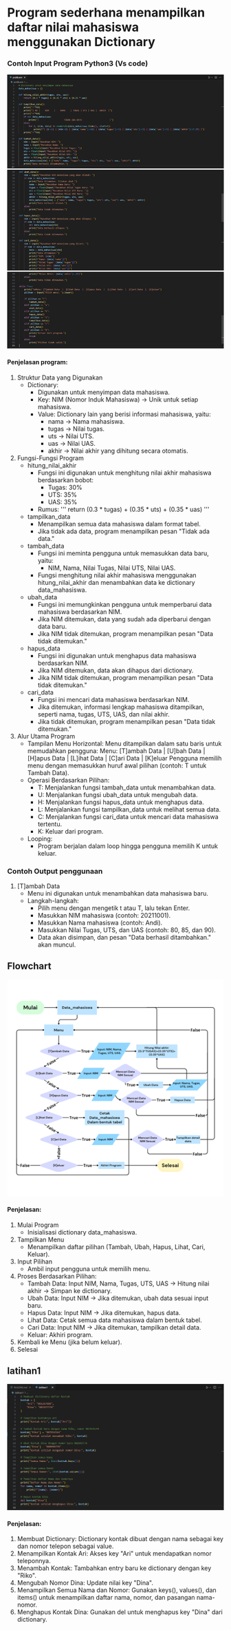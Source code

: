 # Program sederhana menampilkan daftar nilai mahasiswa menggunakan Dictionary
### Contoh Input Program Python3 (Vs code)

![alt text](image.png)
![alt text](image-1.png)
![alt text](image-2.png)

#### Penjelasan program:
1.	Struktur Data yang Digunakan
     *	Dictionary:
         -	Digunakan untuk menyimpan data mahasiswa.
         -	Key: NIM (Nomor Induk Mahasiswa) → Unik untuk setiap mahasiswa.
         -	Value: Dictionary lain yang berisi informasi mahasiswa, yaitu:
             - nama → Nama mahasiswa.
             - tugas → Nilai tugas.
             - uts → Nilai UTS.
             - uas → Nilai UAS.
             - akhir → Nilai akhir yang dihitung secara otomatis.
2.	Fungsi-Fungsi Program
     * hitung_nilai_akhir
         * Fungsi ini digunakan untuk menghitung nilai akhir mahasiswa berdasarkan bobot:
             -	Tugas: 30%
             -	UTS: 35%
             -	UAS: 35%
         * Rumus:
             '''
             return (0.3 * tugas) + (0.35 * uts) + (0.35 * uas)
             '''
     *	tampilkan_data
         -	Menampilkan semua data mahasiswa dalam format tabel.
         -	Jika tidak ada data, program menampilkan pesan "Tidak ada data."
     *	tambah_data
         -	Fungsi ini meminta pengguna untuk memasukkan data baru, yaitu:
             -	NIM, Nama, Nilai Tugas, Nilai UTS, Nilai UAS.
         -	Fungsi menghitung nilai akhir mahasiswa menggunakan hitung_nilai_akhir dan menambahkan data ke dictionary data_mahasiswa.
     *	ubah_data
         -	Fungsi ini memungkinkan pengguna untuk memperbarui data mahasiswa berdasarkan NIM.
         -	Jika NIM ditemukan, data yang sudah ada diperbarui dengan data baru.
         -	Jika NIM tidak ditemukan, program menampilkan pesan "Data tidak ditemukan."
     *	hapus_data
         -	Fungsi ini digunakan untuk menghapus data mahasiswa berdasarkan NIM.
         -	Jika NIM ditemukan, data akan dihapus dari dictionary.
         -	Jika NIM tidak ditemukan, program menampilkan pesan "Data tidak ditemukan."
     *	cari_data
         -	Fungsi ini mencari data mahasiswa berdasarkan NIM.
         -	Jika ditemukan, informasi lengkap mahasiswa ditampilkan, seperti nama, tugas, UTS, UAS, dan nilai akhir.
         -	Jika tidak ditemukan, program menampilkan pesan "Data tidak ditemukan."
3.	Alur Utama Program
     *	Tampilan Menu Horizontal: Menu ditampilkan dalam satu baris untuk memudahkan pengguna:
         Menu: [T]ambah Data  |  [U]bah Data  |  [H]apus Data  |  [L]ihat Data  |  [C]ari Data  |  [K]eluar
         Pengguna memilih menu dengan memasukkan huruf awal pilihan (contoh: T untuk Tambah Data).
     *	Operasi Berdasarkan Pilihan:
         -	T: Menjalankan fungsi tambah_data untuk menambahkan data.
         -	U: Menjalankan fungsi ubah_data untuk mengubah data.
         -	H: Menjalankan fungsi hapus_data untuk menghapus data.
         -	L: Menjalankan fungsi tampilkan_data untuk melihat semua data.
         -	C: Menjalankan fungsi cari_data untuk mencari data mahasiswa tertentu.
         -	K: Keluar dari program.
     *	Looping:
         -	Program berjalan dalam loop hingga pengguna memilih K untuk keluar.

### Contoh Output penggunaan
1. [T]ambah Data
     * Menu ini digunakan untuk menambahkan data mahasiswa baru.
     * Langkah-langkah:
         - Pilih menu dengan mengetik t atau T, lalu tekan Enter.
         - Masukkan NIM mahasiswa (contoh: 20211001).
         - Masukkan Nama mahasiswa (contoh: Andi).
         - Masukkan Nilai Tugas, UTS, dan UAS (contoh: 80, 85, dan 90).
         - Data akan disimpan, dan pesan "Data berhasil ditambahkan." akan muncul.

## Flowchart

![alt text](<Copy of Flowchart_20241118_094100_0000.png>)

#### Penjelasan:

1. Mulai Program
     - Inisialisasi dictionary data_mahasiswa.
2. Tampilkan Menu
     - Menampilkan daftar pilihan (Tambah, Ubah, Hapus, Lihat, Cari, Keluar).
3. Input Pilihan
     - Ambil input pengguna untuk memilih menu.
4. Proses Berdasarkan Pilihan:
     - Tambah Data: Input NIM, Nama, Tugas, UTS, UAS → Hitung nilai akhir → Simpan ke dictionary.
     - Ubah Data: Input NIM → Jika ditemukan, ubah data sesuai input baru.
     - Hapus Data: Input NIM → Jika ditemukan, hapus data.
     - Lihat Data: Cetak semua data mahasiswa dalam bentuk tabel.
     - Cari Data: Input NIM → Jika ditemukan, tampilkan detail data.
     - Keluar: Akhiri program.
5. Kembali ke Menu (jika belum keluar).
6. Selesai

## latihan1

![alt text](image-5.png)

#### Penjelasan:
1. Membuat Dictionary: Dictionary kontak dibuat dengan nama sebagai key dan nomor telepon sebagai value.
2. Menampilkan Kontak Ari: Akses key "Ari" untuk mendapatkan nomor teleponnya.
3. Menambah Kontak: Tambahkan entry baru ke dictionary dengan key "Riko".
4. Mengubah Nomor Dina: Update nilai key "Dina".
5. Menampilkan Semua Nama dan Nomor: Gunakan keys(), values(), dan items() untuk menampilkan daftar nama, nomor, dan pasangan nama-nomor.
6. Menghapus Kontak Dina: Gunakan del untuk menghapus key "Dina" dari dictionary.